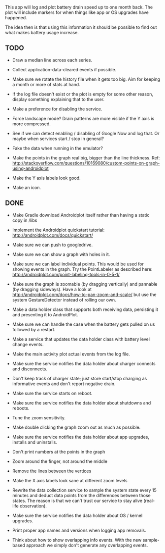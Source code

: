 This app will log and plot battery drain speed up to one month
back. The plot will include markers for when things like app or OS
upgrades have happened.

The idea then is that using this information it should be possible to
find out what makes battery usage increase.

TODO
----
* Draw a median line across each series.

* Collect application-data-cleared events if possible.

* Make sure we rotate the history file when it gets too big. Aim for
keeping a month or more of stats at hand.

* If the log file doesn't exist or the plot is empty for some other
reason, display something explaining that to the user.

* Make a preference for disabling the service.

* Force landscape mode? Drain patterns are more visible if the Y axis
is more compressed.

* See if we can detect enabling / disabling of Google Now and log
that. Or maybe when services start / stop in general?

* Fake the data when running in the emulator?

* Make the points in the graph real big, bigger than the line thickness.
Ref: <http://stackoverflow.com/questions/10169080/custom-points-on-graph-using-androidplot>

* Make the Y axis labels look good.

* Make an icon.

DONE
----
* Make Gradle download Androidplot itself rather than having a static
copy in /libs

* Implement the Androidplot quickstart tutorial:
<http://androidplot.com/docs/quickstart/>

* Make sure we can push to googledrive.

* Make sure we can show a graph with holes in it.

* Make sure we can label individual points. This would be used for
showing events in the graph. Try the PointLabeler as described here:
<http://androidplot.com/point-labeling-tools-in-0-5-1/>

* Make sure the graph is zoomable (by dragging vertically) and
pannable (by dragging sideways). Have a look at
<http://androidplot.com/docs/how-to-pan-zoom-and-scale/> but use the
system GestureDetector instead of rolling our own.

* Make a data holder class that supports both receiving data,
persisting it and presenting it to AndroidPlot.

* Make sure we can handle the case when the battery gets pulled on us
followed by a restart.

* Make a service that updates the data holder class with battery level
change events.

* Make the main activity plot actual events from the log file.

* Make sure the service notifies the data holder about charger connects
and disconnects.

* Don't keep track of charger state; just store start/stop charging as
informative events and don't report negative drain.

* Make sure the service starts on reboot.

* Make sure the service notifies the data holder about shutdowns and
reboots.

* Tune the zoom sensitivity.

* Make double clicking the graph zoom out as much as possible.

* Make sure the service notifies the data holder about app upgrades,
installs and uninstalls.

* Don't print numbers at the points in the graph

* Zoom around the finger, not around the middle

* Remove the lines between the vertices

* Make the X axis labels look sane at different zoom levels

* Rewrite the data collection service to sample the system state
every 15 minutes and deduct data points from the differences between
those states. The reason is that we can't trust our service to stay
alive (real-life observation).

* Make sure the service notifies the data holder about OS / kernel
upgrades.

* Print proper app names and versions when logging app removals.

* Think about how to show overlapping info events. With the new
sample-based approach we simply don't generate any overlapping
events.
